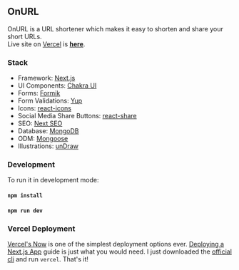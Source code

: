 
## OnURL

OnURL is a URL shortener which makes it easy to shorten and share your short URLs.  
Live site on [Vercel](https://vercel.com) is **[here](https://onurl.now.sh/)**.

### Stack
* Framework: [Next.js](https://nextjs.org/)
* UI Components: [Chakra UI](https://chakra-ui.com/)
* Forms: [Formik](https://jaredpalmer.com/formik)
* Form Validations: [Yup](https://github.com/jquense/yup)
* Icons: [react-icons](https://react-icons.github.io/react-icons/)
* Social Media Share Buttons: [react-share](https://github.com/nygardk/react-share)
* SEO: [Next SEO](https://github.com/garmeeh/next-seo)
* Database: [MongoDB](https://www.mongodb.com/)
* ODM: [Mongoose](https://mongoosejs.com/)
* Illustrations: [unDraw](https://undraw.co/)

### Development

To run it in development mode:

#### `npm install`

#### `npm run dev`

### Vercel Deployment

[Vercel's Now](https://vercel.com/) is one of the simplest deployment options ever. [Deploying a Next.js App](https://nextjs.org/learn/basics/deploying-a-nextjs-app) guide is just what you would need. I just downloaded the [official cli](https://vercel.com/download) and run `vercel`. That's it!
